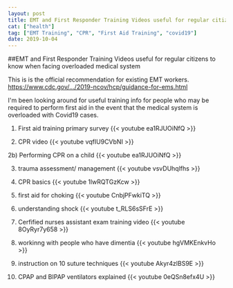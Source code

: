 ```yaml
---
layout: post
title: EMT and First Responder Training Videos useful for regular citizens to know when facing overloaded medical system
cat: ["health"]
tag: ["EMT Training", "CPR", "First Aid Training", "covid19"]
date: 2019-10-04
---
```

##EMT and First Responder Training Videos useful for regular citizens to know when facing overloaded medical system


This is is the official recommendation for existing EMT workers. 
https://www.cdc.gov/.../2019-ncov/hcp/guidance-for-ems.html 

I'm been looking around for useful training info for people who may be required to perform first aid in the 
event that the medical system is overloaded with Covid19 cases.

1) First aid training primary survey
{{< youtube ea1RJUOiNfQ >}}

2) CPR video 
{{< youtube vqfIU9CVbNI >}}

2b) 
Performing CPR on a child 
{{< youtube ea1RJUOiNfQ >}}

3) trauma assessment/ management
{{< youtube vsvDUhqlfhs >}}

4) CPR basics
{{< youtube 1lwRQTGzKcw >}}

5) first aid for choking
{{< youtube CnbjPFwkiTQ >}}

6) understanding shock
{{< youtube t_RLS6sSFrE >}}

7) Cerfified nurses assistant exam training video
{{< youtube 8OyRyr7y658 >}}

8) workinng with people who have dimentia
{{< youtube hgVMKEnkvHo >}}

9) instruction on 10 suture techniques
{{< youtube Akyr4zlBS9E >}}

10) CPAP and BIPAP ventilators explained
{{< youtube 0eQSn8efx4U >}}
